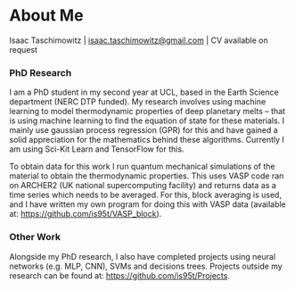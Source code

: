 # About Me

Isaac Taschimowitz | isaac.taschimowitz@gmail.com | CV available on request

### PhD Research

I am a PhD student in my second year at UCL, based in the Earth Science department (NERC DTP funded). My research involves using machine learning to model thermodynamic properties of deep planetary melts – that is using machine learning to find the equation of state for these materials. I mainly use gaussian process regression (GPR) for this and have gained a solid appreciation for the mathematics behind these algorithms. Currently I am using Sci-Kit Learn and TensorFlow for this.

To obtain data for this work I run quantum mechanical simulations of the material to obtain the thermodynamic properties. This uses VASP code ran on ARCHER2 (UK national supercomputing facility) and returns data as a time series which needs to be averaged. For this, block averaging is used, and I have written my own program for doing this with VASP data (available at: https://github.com/is95t/VASP_block). 

<!-- Unfortunately, the code, data and model for this work has not been upload due to upcoming publications, however, can be made available on request. I am also happy to answer any questions or discuss it further so please get in contact.  -->

### Other Work

Alongside my PhD research, I also have completed projects using neural networks (e.g. MLP, CNN), SVMs and decisions trees. Projects outside my research can be found at: https://github.com/is95t/Projects. 
